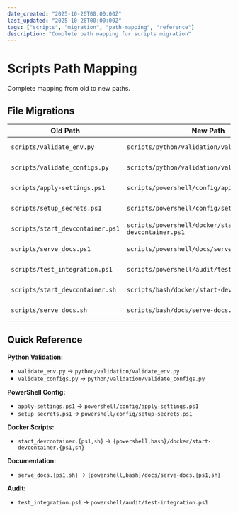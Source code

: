 ```yaml
---
date_created: "2025-10-26T00:00:00Z"
last_updated: "2025-10-26T00:00:00Z"
tags: ["scripts", "migration", "path-mapping", "reference"]
description: "Complete path mapping for scripts migration"
---
```

# Scripts Path Mapping

Complete mapping from old to new paths.

## File Migrations

| Old Path | New Path | Status |
|----------|----------|--------|
| `scripts/validate_env.py` | `scripts/python/validation/validate_env.py` | ✅ Migrated |
| `scripts/validate_configs.py` | `scripts/python/validation/validate_configs.py` | ✅ Migrated |
| `scripts/apply-settings.ps1` | `scripts/powershell/config/apply-settings.ps1` | ✅ Migrated |
| `scripts/setup_secrets.ps1` | `scripts/powershell/config/setup-secrets.ps1` | ✅ Migrated |
| `scripts/start_devcontainer.ps1` | `scripts/powershell/docker/start-devcontainer.ps1` | ✅ Migrated |
| `scripts/serve_docs.ps1` | `scripts/powershell/docs/serve-docs.ps1` | ✅ Migrated |
| `scripts/test_integration.ps1` | `scripts/powershell/audit/test-integration.ps1` | ✅ Migrated |
| `scripts/start_devcontainer.sh` | `scripts/bash/docker/start-devcontainer.sh` | ✅ Migrated |
| `scripts/serve_docs.sh` | `scripts/bash/docs/serve-docs.sh` | ✅ Migrated |

## Quick Reference

**Python Validation:**
- `validate_env.py` → `python/validation/validate_env.py`
- `validate_configs.py` → `python/validation/validate_configs.py`

**PowerShell Config:**
- `apply-settings.ps1` → `powershell/config/apply-settings.ps1`
- `setup_secrets.ps1` → `powershell/config/setup-secrets.ps1`

**Docker Scripts:**
- `start_devcontainer.{ps1,sh}` → `{powershell,bash}/docker/start-devcontainer.{ps1,sh}`

**Documentation:**
- `serve_docs.{ps1,sh}` → `{powershell,bash}/docs/serve-docs.{ps1,sh}`

**Audit:**
- `test_integration.ps1` → `powershell/audit/test-integration.ps1`
